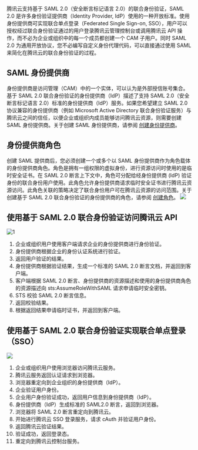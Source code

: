 腾讯云支持基于 SAML 2.0（安全断言标记语言 2.0）的联合身份验证，SAML 2.0 是许多身份验证提供商（Identity Provider, IdP）使用的一种开放标准。使用身份提供商可实现联合单点登录（Federated Single Sign-on, SSO），用户可以授权经过联合身份验证通过的用户登录腾讯云管理控制台或调用腾讯云 API 操作，而不必为企业或组织中的每一个成员都创建一个 CAM 子用户。同时 SAML 2.0 为通用开放协议，您不必编写自定义身份代理代码，可以直接通过使用 SAML 来简化在腾讯云的联合身份验证的过程。

## SAML 身份提供商

身份提供商是访问管理（CAM）中的一个实体，可以认为是外部授信账号集合。基于 SAML 2.0 联合身份验证的身份提供商（IdP）描述了支持 SAML 2.0（安全断言标记语言 2.0）标准的身份提供商（IdP）服务。如果您希望建立 SAML 2.0 协议兼容的身份提供商（例如 Microsoft Active Directory 联合身份验证服务）与腾讯云之间的信任，以便企业或组织内成员能够访问腾讯云资源，则需要创建 SAML 身份提供商。关于创建 SAML 身份提供商，请参阅 [创建身份提供商](https://cloud.tencent.com/document/product/598/30290)。

## 身份提供商角色

创建 SAML 提供商后，您必须创建一个或多个以 SAML 身份提供商作为角色载体的身份提供商角色。角色是拥有一组权限的虚拟身份，进行资源访问时使用的是临时安全证书。在 SAML 2.0 断言上下文中，角色可分配给经身份提供商 (IdP) 验证身份的联合身份用户使用。此角色允许身份提供商请求临时安全证书进行腾讯云资源访问。此角色关联的策略决定了联合身份用户可在腾讯云资源的访问范围。关于创建基于 SAML 2.0 联合身份验证的身份提供商的角色，请参阅 [创建角色](https://cloud.tencent.com/document/product/598/19381)。
![](https://main.qcloudimg.com/raw/86f82050ccb875c96864b11561acea9a.png)

## 使用基于 SAML 2.0 联合身份验证访问腾讯云 API

![1](https://main.qcloudimg.com/raw/65eb02712b75d7bfcbba509b8f10be7c.png)
1.	企业或组织用户使用客户端请求企业的身份提供商进行身份验证。
2.	身份提供商根据企业的身份认证系统进行验证。
3.	返回用户验证的结果。
4.	身份提供商根据验证结果，生成一个标准的 SAML 2.0 断言文档，并返回到客户端。
5.	客户端根据 SAML 2.0 断言、身份提供商的资源描述和使用的身份提供商角色的资源描述向 sts:AssumeRoleWithSAML 请求申请临时安全密钥。
6.	STS 校验 SAML 2.0 断言信息。
7.	返回校验结果。
8.	根据返回结果申请临时证书，并返回到客户端。

## 使用基于 SAML 2.0 联合身份验证实现联合单点登录（SSO）
![](https://main.qcloudimg.com/raw/10d90eb5e5f91927e873cec8dc0e5823.png)
1.	企业或组织用户使用浏览器访问腾讯云服务。
2.	腾讯云服务返回认证请求到浏览器。
3.	浏览器重定向到企业组织的身份提供商（IdP）。
4.	企业验证用户身份。
5.	企业用户身份验证成功，返回用户信息到身份提供商（IdP）。
6.	身份提供商（IdP）生成标准的 SAML2.0 断言，返回到浏览器。
7.	浏览器将 SAML 2.0 断言重定向到腾讯云。
8.	开始进行腾讯云 SSO 登录服务，请求 cAuth 并验证用户身份。
9.	返回腾讯云验证结果。
10.	验证成功，返回登录态。
11.	重定向到腾讯云控制台服务。

